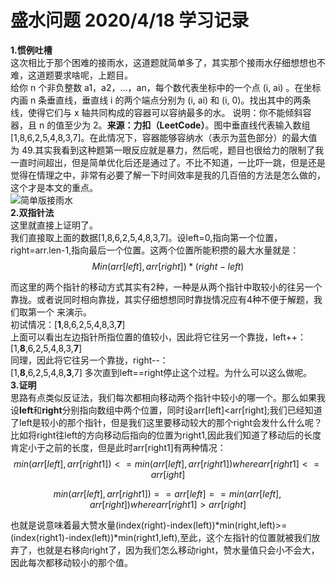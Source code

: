 # 盛水问题 2020/4/18 学习记录  
**1.惯例吐槽**  
这次相比于那个困难的接雨水，这道题就简单多了，其实那个接雨水仔细想想也不难，这道题要求啥呢，上题目。  
给你 n 个非负整数 a1，a2，...，an，每个数代表坐标中的一个点 (i, ai) 。在坐标内画 n 条垂直线，垂直线 i 的两个端点分别为 (i, ai) 和 (i, 0)。找出其中的两条线，使得它们与 x 轴共同构成的容器可以容纳最多的水。
说明：你不能倾斜容器，且 n 的值至少为 2。**来源：力扣（LeetCode）**。图中垂直线代表输入数组 [1,8,6,2,5,4,8,3,7]。在此情况下，容器能够容纳水（表示为蓝色部分）的最大值为 49.其实我看到这种题第一眼反应就是暴力，然后呢，题目也很给力的限制了我一直时间超出，但是简单优化后还是通过了。不比不知道，一比吓一跳，但是还是觉得在情理之中，非常有必要了解一下时间效率是我的几百倍的方法是怎么做的，这个才是本文的重点。  
![简单版接雨水](https://aliyun-lc-upload.oss-cn-hangzhou.aliyuncs.com/aliyun-lc-upload/uploads/2018/07/25/question_11.jpg)  
**2.双指针法**  
这里就直接上证明了。  
我们直接取上面的数据[1,8,6,2,5,4,8,3,7]。设left=0,指向第一个位置，right=arr.len-1,指向最后一个位置。这两个位置所能积攒的最大水量就是：  
$$Min(arr[left],arr[right])*(right-left)$$  

而这里的两个指针的移动方式其实有2种，一种是从两个指针中取较小的往另一个靠拢。或者说同时相向靠拢，其实仔细想想同时靠拢情况应有4种不便于解题，我们取第一个
来演示。  
初试情况：[**1**,8,6,2,5,4,8,3,**7**]  
上面可以看出左边指针所指位置的值较小，因此将它往另一个靠拢，left++：  
[1,**8**,6,2,5,4,8,3,**7**]  
同理，因此将它往另一个靠拢，right--：  
[1,**8**,6,2,5,4,8,**3**,7] 
多次直到left==right停止这个过程。为什么可以这么做呢。  
**3.证明**  
思路有点类似反证法，我们每次都相向移动两个指针中较小的哪一个。那么如果我设**left**和**right**分别指向数组中两个位置，同时设arr[left]<arr[right];我们已经知道了left是较小的那个指针，但是我们这里要移动较大的那个right会发什么什么呢？比如将right往left的方向移动后指向的位置为right1,因此我们知道了移动后的长度肯定小于之前的长度，但是此时arr[right1]有两种情况：  
$$min(arr[left],arr[right1])<=min(arr[left],arr[right1])　　where　　arr[right1]<=arr[ight]$$  

$$min(arr[left],arr[right1])==arr[left]==min(arr[left],arr[right])　　where　　arr[right1]>arr[right]$$  

也就是说意味着最大赞水量(index(right)-index(left))*min(right,left)>=(index(right1)-index(left))*min(right1,left),至此，这个左指针的位置就被我们放弃了，也就是右移向right了，因为我们怎么移动right，赞水量值只会小不会大，因此每次都移动较小的那个值。
